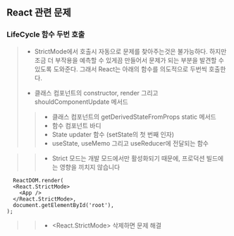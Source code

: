 ## React 관련 문제

### LifeCycle 함수 두번 호출
> - StrictMode에서 호출시 자동으로 문제를 찾아주는것은 불가능하다. 하지만 조금 더 부작용을 예측할 수 있게끔 만들어서 문제가 되는 부분을 발견할 수 있도록 도와준다. 그래서 React는 아래의 함수를 의도적으로 두번씩 호출한다.
>  * 클래스 컴포넌트의 constructor, render 그리고 shouldComponentUpdate 메서드
> > - 클래스 컴포넌트의 getDerivedStateFromProps static 메서드
> > - 함수 컴포넌트 바디
> > - State updater 함수 (setState의 첫 번째 인자)
> > - useState, useMemo 그리고 useReducer에 전달되는 함수
 
> > * Strict 모드는 개발 모드에서만 활성화되기 때문에, 프로덕션 빌드에는 영향을 끼치지 않습니다

```react
  ReactDOM.render(
  <React.StrictMode>
    <App />
  </React.StrictMode>,
  document.getElementById('root'),
);
```
> > * <React.StrictMode> 삭제하면 문제 해결
